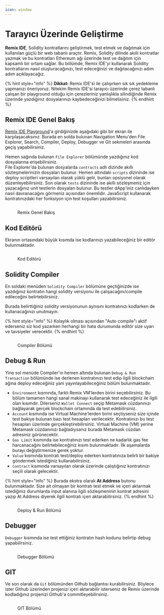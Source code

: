 ```yaml
---
icon: window
---
```


# Tarayıcı Üzerinde Geliştirme

**Remix IDE**, Solidity kontratlarını geliştirmek, test etmek ve dağıtmak için kullanılan güçlü bir web tabanlı araçtır. Remix, Solidity dilinde akıllı kontratlar yazmak ve bu kontratları Ethereum ağı üzerinde test ve dağıtım için kapsamlı bir ortam sağlar. Bu bölümde, Remix IDE'yi kullanarak Solidity kontratlarını nasıl oluşturacağınızı, test edeceğinizi ve dağıtacağınızı adım adım açıklayacağız.

{% hint style="info" %}
**Dikkat:** Remix IDE'si ile çalışırken sık sık yedekleme yapmanızı öneriyoruz. Nitekim Remix IDE'si tarayıcı üzerinde çerez tabanlı çalışan bir playground olduğu için çerezleriniz yanlışlıkla silindiğinde Remix üzerinde yazdığınız dosyalarınızı kaybedeceğinizi bilmelisiniz.
{% endhint %}

## Remix IDE Genel Bakış

[Remix IDE Playground](https://remix.ethereum.org/)'a girdiğinizde aşağıdaki gibi bir ekran ile karşılaşacaksınız. Burada en solda bulunan Navigation Menu'den File Explorer, Search, Compiler, Deploy, Debugger ve Git sekmeleri arasında geçiş yapabilirsiniz.

Hemen sağında bulunan `File Explorer` bölümünde yazdığınız kod dosyalarına erişebilirsiniz.\
File Explorer'da bulunan dosyalarda `contracts` adlı dizinde akıllı sözleşmelerinizin dosyaları bulunur. Hemen altındaki `scripts` dizininde ise deploy scriptleri varsayılan olarak yüklü gelir, bunları opsiyonel olarak düzenleyebilirsiniz. Son olarak `tests` dizininde ise akıllı sözleşmeniz için yazacağınız unit testlerin dosyaları bulunur. Bu testler dApp'iniz canlıdayken nasıl davranacağını görmeniz açısından önemlidir. JavaScript kullanarak kontratınızdaki her fonksiyon için test koşulları yazabilirsiniz.

<figure><img src="../.gitbook/assets/remixGenel.png" alt=""><figcaption><p>Remix Genel Bakış</p></figcaption></figure>

## Kod Editörü

Ekranın ortasındaki büyük kısımda ise kodlarınızı yazabileceğiniz bir editör bulunmaktadır.

<figure><img src="../.gitbook/assets/remixCodeEditor.png" alt=""><figcaption><p>Kod Editörü</p></figcaption></figure>

## Solidity Compiler

En soldaki menüden `Solidity Compiler` bölümüne geçtiğinizde ise yazdığınız kontratın hangi solidity versiyonu ile çalışacağını/compile edileceğini belirtebilirsiniz.&#x20;

Burada belirttiğiniz solidity versiyonunun aynısını kontratınızı kodlarken de kullanacağınızı unutmayın.

{% hint style="info" %}
Kolaylık olması açısından "Auto compile"ı aktif ederseniz siz kod yazarken herhangi bir hata durumunda editör size uyarı ve tavsiyeler verecektir.
{% endhint %}

<figure><img src="../.gitbook/assets/remixCompiler.png" alt=""><figcaption><p>Compiler Bölümü</p></figcaption></figure>

## Debug & Run

Yine sol menüde Compiler'ın hemen altında bulunan `Debug & Run Transaction` bölümünde ise derlenen kontratınızı test edip ilgili blockchain ağına deploy edeceğiniz yani yayınlayabileceğiniz bölüm bulunmaktadır.

* `Environment` kısmında, farklı Remix VM'lerden birini seçebilirsiniz. Bu bölüm tamamen hangi sanal makinayı kullanarak test edeceğiniz ile ilgili olan kısımdır. Dilerseniz `Wallet Connect` seçip Metamask cüzdanınızı bağlayarak gerçek blockchain ortamında da test edebilirsiniz.
* `Account` kısmında ise Virtual Machine'lerden birini seçtiyseniz size içinde test bakiye bulunan bazı test hesapları verilecektir. Kontratınızı bu test hesapları üzerinde gerçekleştirebilirsiniz. Virtual Machine (VM) yerine Metamask cüzdanınızı bağladıysanız burada Metamask cüzdan adresiniz görünecektir.
* `Gas Limit` kısmında ise kontratınızı test ederken ne kadarlık gas fee harcanacağını belirtebileceğiniz kısım bulunmaktadır. İlk aşamalarda burayı değiştirmenize gerek yoktur.
* `Value` kısmında kontratı test/deploy ederken kontratınıza belirli bir bakiye göndermek istediğiniz kullanabilirsiniz.
* `Contract` kısmında varsayılan olarak üzerinde çalıştığınız kontratınızı seçili olarak gelecektir.

{% hint style="info" %}
Burada ekstra olarak **At Address** butonu bulunmaktadır. Size ait olmayan bir kontratı test etmek ve içeri aktarmak istediğiniz durumlarda input alanına ilgili sözleşmeninin kontrat adresini yazıp At Address diyerek ilgili kontratı içeri aktarabilirsiniz.
{% endhint %}

<div data-full-width="true">

<figure><img src="../.gitbook/assets/remixDeploy.png" alt=""><figcaption><p>Deploy &#x26; Run Bölümü</p></figcaption></figure>

</div>

## Debugger

`Debugger` kısmında ise test ettiğiniz kontratın hash kodunu belirtip debug yapabilirsiniz.

<figure><img src="../.gitbook/assets/remixDebugger.png" alt=""><figcaption><p>Debugger Bölümü</p></figcaption></figure>

## GIT

Ve son olarak da `Git` bölümünden Github bağlantısı kurabilirsiniz. Böylece ister Github üzerinden projenizi içeri aktarabilir isterseniz de Remix üzerinde kodladığınız projenizi Github'a commitleyebilirsiniz.

<figure><img src="../.gitbook/assets/remixGitEntegrasyonu.png" alt=""><figcaption><p>GIT Bölümü</p></figcaption></figure>
